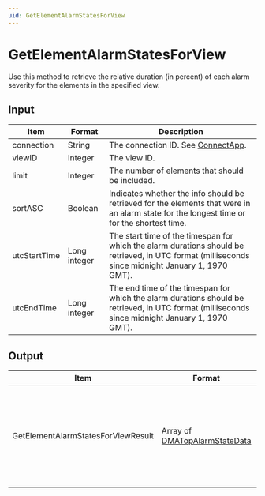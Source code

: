```yaml
---
uid: GetElementAlarmStatesForView
---
```


# GetElementAlarmStatesForView

Use this method to retrieve the relative duration (in percent) of each alarm severity for the elements in the specified view.

## Input

| Item | Format | Description |
|--|--|--|
| connection | String | The connection ID. See [ConnectApp](xref:ConnectApp). |
| viewID | Integer | The view ID. |
| limit | Integer | The number of elements that should be included. |
| sortASC | Boolean | Indicates whether the info should be retrieved for the elements that were in an alarm state for the longest time or for the shortest time. |
| utcStartTime | Long integer | The start time of the timespan for which the alarm durations should be retrieved, in UTC format (milliseconds since midnight January 1, 1970 GMT). |
| utcEndTime | Long integer | The end time of the timespan for which the alarm durations should be retrieved, in UTC format (milliseconds since midnight January 1, 1970 GMT). |

## Output

| Item | Format | Description |
|--|--|--|
| GetElementAlarmStatesForViewResult | Array of [DMATopAlarmStateData](xref:DMATopAlarmStateData) | The relative duration (double) of each alarm severity for the elements within the specified limitations. |
